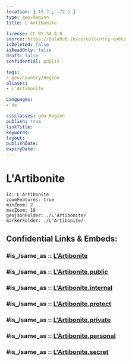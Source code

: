 ```yaml
---
location: [ 19.3 , -72.5 ] 
type: geo-Region
title: L'Artibonite

license: CC BY-SA 4.0
source: https://datahub.io/core/country-codes
isDeleted: false
isReadOnly: false
draft: false
confidential: public

tags:
- geo/Country/Region
aliases:
- L'Artibonite

Languages:
- de

cssclasses: geo-Region
publish: true
linkTitle: 
keywords: 
layout: 
publishDate: 
expiryDate: 
---
```


# L'Artibonite

```leaflet
id: L'Artibonite
zoomFeatures: true 
minZoom: 2 
maxZoom: 18
geojsonFolder: ./L'Artibonite/
markerFolder: ./L'Artibonite/
```


## Confidential Links & Embeds: 

### #is_/same_as :: [L'Artibonite](/_Standards/Earth/Continent/America~Caribbean/Haiti/Departments~Haiti/L'Artibonite.md) 

### #is_/same_as :: [L'Artibonite.public](/_public/Earth/Continent/America~Caribbean/Haiti/Departments~Haiti/L'Artibonite.public.md) 

### #is_/same_as :: [L'Artibonite.internal](/_internal/Earth/Continent/America~Caribbean/Haiti/Departments~Haiti/L'Artibonite.internal.md) 

### #is_/same_as :: [L'Artibonite.protect](/_protect/Earth/Continent/America~Caribbean/Haiti/Departments~Haiti/L'Artibonite.protect.md) 

### #is_/same_as :: [L'Artibonite.private](/_private/Earth/Continent/America~Caribbean/Haiti/Departments~Haiti/L'Artibonite.private.md) 

### #is_/same_as :: [L'Artibonite.personal](/_personal/Earth/Continent/America~Caribbean/Haiti/Departments~Haiti/L'Artibonite.personal.md) 

### #is_/same_as :: [L'Artibonite.secret](/_secret/Earth/Continent/America~Caribbean/Haiti/Departments~Haiti/L'Artibonite.secret.md)

